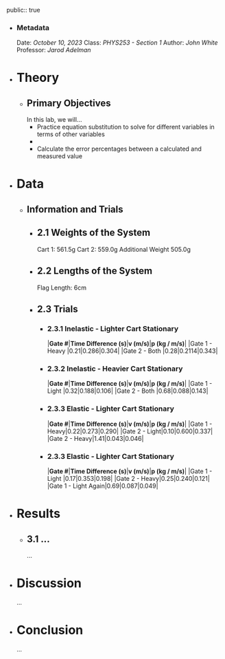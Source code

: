 public:: true

- ### Metadata
  Date: *October 10, 2023*
  Class: *PHYS253 - Section 1*
  Author: *John White*
  Professor: *Jarod Adelman*
- # Theory
	- ## Primary Objectives
	  In this lab, we will...
	  * Practice equation substitution to solve for different variables in terms of other variables
	  * 
	  * Calculate the error percentages between a calculated and measured value
- # Data
	- ## Information and Trials
		- ## 2.1 Weights of the System
		  Cart 1: 561.5g
		  Cart 2: 559.0g
		  Additional Weight 505.0g
		- ## 2.2 Lengths of the System
		  Flag Length: 6cm
		- ## 2.3 Trials
			- ### 2.3.1 Inelastic - Lighter Cart Stationary
			  |**Gate #**|**Time Difference (s)**|**v (m/s)**|**p (kg / m/s)**|
			  |Gate 1 - Heavy |0.21|0.286|0.304|
			  |Gate 2 - Both |0.28|0.2114|0.343|
			- ### 2.3.2 Inelastic - Heavier Cart Stationary
			  |**Gate #**|**Time Difference (s)**|**v (m/s)**|**p (kg / m/s)**|
			  |Gate 1 - Light |0.32|0.188|0.106|
			  |Gate 2 - Both |0.68|0.088|0.143|
			- ### 2.3.3 Elastic - Lighter Cart Stationary
			  |**Gate #**|**Time Difference (s)**|**v (m/s)**|**p (kg / m/s)**|
			  |Gate 1 - Heavy|0.22|0.273|0.290|
			  |Gate 2 - Light|0.10|0.600|0.337|
			  |Gate 2 - Heavy|1.41|0.043|0.046|
			- ### 2.3.3 Elastic - Lighter Cart Stationary
			  |**Gate #**|**Time Difference (s)**|**v (m/s)**|**p (kg / m/s)**|
			  |Gate 1 - Light |0.17|0.353|0.198|
			  |Gate 2 - Heavy|0.25|0.240|0.121|
			  |Gate 1 - Light Again|0.69|0.087|0.049|
- # Results
	- ## 3.1 ...
	  ...
- # Discussion
  ...
- # Conclusion
  ...